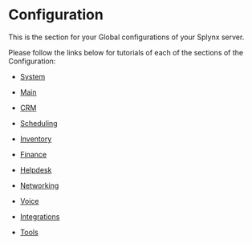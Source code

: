 Configuration
=============

This is the section for your Global configurations of your Splynx server.

Please follow the links below for tutorials of each of the sections of the Configuration:


* [System](configuration/system/system.md)

* [Main](configuration/main_configuration/main_configuration.md)

* [CRM](configuration/crm/crm.md)

* [Scheduling](configuration/scheduling/scheduling.md)

* [Inventory](configuration/inventory/inventory.md)

* [Finance](configuration/finance/finance.md)

* [Helpdesk](configuration/support/support.md)

* [Networking](configuration/network/network.md)

* [Voice](configuration/voice/voice.md)

* [Integrations](configuration/integrations/integrations.md)

* [Tools](configuration/tools/tools.md)

